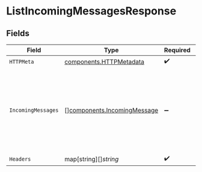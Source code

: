 # ListIncomingMessagesResponse


## Fields

| Field                                                                                            | Type                                                                                             | Required                                                                                         | Description                                                                                      |
| ------------------------------------------------------------------------------------------------ | ------------------------------------------------------------------------------------------------ | ------------------------------------------------------------------------------------------------ | ------------------------------------------------------------------------------------------------ |
| `HTTPMeta`                                                                                       | [components.HTTPMetadata](../../models/components/httpmetadata.md)                               | :heavy_check_mark:                                                                               | N/A                                                                                              |
| `IncomingMessages`                                                                               | [][components.IncomingMessage](../../models/components/incomingmessage.md)                       | :heavy_minus_sign:                                                                               | The request was processed successfully. Please check received messages details in response body. |
| `Headers`                                                                                        | map[string][]*string*                                                                            | :heavy_check_mark:                                                                               | N/A                                                                                              |